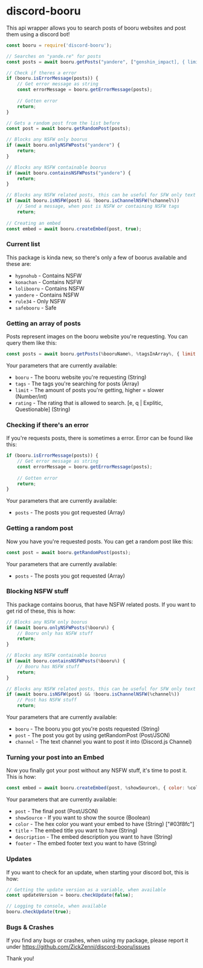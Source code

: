 # discord-booru

This api wrapper allows you to search posts of booru websites and post them using a discord bot!

```js
const booru = require('discord-booru');

// Searches on "yande.re" for posts
const posts = await booru.getPosts("yandere", ["genshin_impact], { limit: 200, rating: "s"});

// Check if theres a error
if (booru.isErrorMessage(posts)) {
    // Get error message as string
    const errorMessage = booru.getErrorMessage(posts);
	
	// Gotten error
    return;
}

// Gets a random post from the list before
const post = await booru.getRandomPost(posts);

// Blocks any NSFW only boorus
if (await booru.onlyNSFWPosts("yandere") {
    return;
}

// Blocks any NSFW containable boorus
if (await booru.containsNSFWPosts("yandere") {
    return;
}

// Blocks any NSFW related posts, this can be useful for SFW only text channels.
if (await booru.isNSFW(post) && !booru.isChannelNSFW(%channel%))
    // Send a message, when post is NSFW or containing NSFW tags
    return;
      
// Creating an embed
const embed = await booru.createEmbed(post, true);
```

### Current list

This package is kinda new, so there's only a few of boorus available and these are:

* `hypnohub` - Contains NSFW
* `konachan` - Contains NSFW
* `lolibooru` - Contains NSFW
* `yandere` - Contains NSFW
* `rule34` - Only NSFW
* `safebooru` - Safe

### Getting an array of posts

Posts represent images on the booru website you're requesting. You can query them like this:

```js
const posts = await booru.getPosts(%booruName%, %tagsInArray%, { limit: %limit%, rating: %rating%});
```

Your parameters that are currently available:

* `booru` - The booru website you're requesting (String)
* `tags` - The tags you're searching for posts (Array)
* `limit` - The amount of posts you're getting, higher = slower (Number/int)
* `rating` - The rating that is allowed to search. [e, q | Explitic, Questionable] (String)

### Checking if there's an error

If you're requests posts, there is sometimes a error. Error can be found like this:

```js
if (booru.isErrorMessage(posts)) {
    // Get error message as string
    const errorMessage = booru.getErrorMessage(posts);
	
	// Gotten error
    return;
}
```

Your parameters that are currently available:

* `posts` - The posts you got requested (Array)

### Getting a random post

Now you have you're requested posts. You can get a random post like this:

```js
const post = await booru.getRandomPost(posts);
```

Your parameters that are currently available:

* `posts` - The posts you got requested (Array)

### Blocking NSFW stuff

This package contains boorus, that have NSFW related posts. If you want to get rid of these, this is how:

```js
// Blocks any NSFW only boorus
if (await booru.onlyNSFWPosts(%booru%) {
    // Booru only has NSFW stuff
    return;
}

// Blocks any NSFW containable boorus
if (await booru.containsNSFWPosts(%booru%) {
    // Booru has NSFW stuff
    return;
}

// Blocks any NSFW related posts, this can be useful for SFW only text channels.
if (await booru.isNSFW(post) && !booru.isChannelNSFW(%channel%))
    // Post has NSFW stuff
    return;
```

Your parameters that are currently available:

* `booru` - The booru you got you're posts requested (String)
* `post` - The post you got by using getRandomPost (Post/JSON)
* `channel` - The text channel you want to post it into (Discord.js Channel)

### Turning your post into an Embed

Now you finally got your post without any NSFW stuff, it's time to post it. This is how:

```js
const embed = await booru.createEmbed(post, %showSource%, { color: %color%, title: %title%, description: %description%, footer: %footer%});
```

Your parameters that are currently available:

* `post` - The final post (Post/JSON)
* `showSource` - If you want to show the source (Boolean)
* `color` - The hex color you want your embed to have (String) ["#03f8fc"]
* `title` - The embed title you want to have (String)
* `description` - The embed description you want to have (String)
* `footer` - The embed footer text you want to have (String)

### Updates

If you want to check for an update, when starting your discord bot, this is how:

```js
// Getting the update version as a variable, when available
const updateVersion = booru.checkUpdate(false);

// Logging to console, when available
booru.checkUpdate(true);
```

### Bugs & Crashes

If you find any bugs or crashes, when using my package, please report it under
https://github.com/ZickZenni/discord-booru/issues

Thank you!
